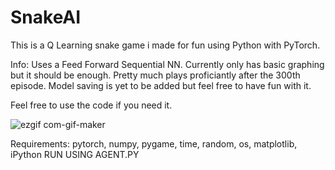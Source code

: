 
# SnakeAI

This is a Q Learning snake game i made for fun using Python with PyTorch. 

Info:
  Uses a Feed Forward Sequential NN.
  Currently only has basic graphing but it should be enough.
  Pretty much plays proficiantly after the 300th episode.
  Model saving is yet to be added but feel free to have fun with it.


Feel free to use the code if you need it. 

![ezgif com-gif-maker](https://user-images.githubusercontent.com/65257805/121124905-b3a75380-c7f3-11eb-9f87-b2a632a05051.gif)

Requirements: pytorch, numpy, pygame, time, random, os, matplotlib, iPython
RUN USING AGENT.PY
